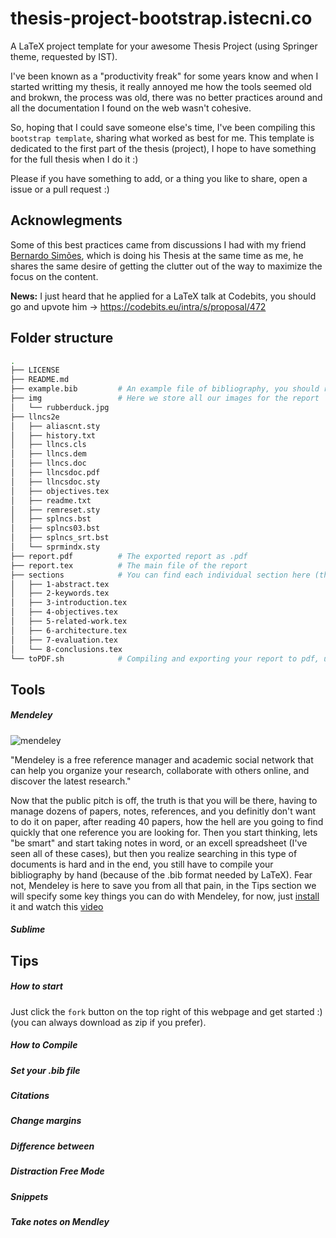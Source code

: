 thesis-project-bootstrap.istecni.co
===================================

A LaTeX project template for your awesome Thesis Project (using Springer theme, requested  by IST).

I've been known as a "productivity freak" for some years know and when I started writting my thesis, it really annoyed me how the tools seemed old and brokwn, the process was old, there was no better practices around and all the documentation I found on the web wasn't cohesive. 

So, hoping that I could save someone else's time, I've been compiling this `bootstrap template`, sharing what worked as best for me. This template is dedicated to the first part of the thesis (project), I hope to have something for the full thesis when I do it :)

Please if you have something to add, or a thing you like to share, open a issue or a pull request :)

## Acknowlegments 

Some of this best practices came from discussions I had with my friend [Bernardo Simões](https://github.com/golfadas), which is doing his Thesis at the same time as me, he shares the same desire of getting the clutter out of the way to maximize the focus on the content.

**News:** I just heard that he applied for a LaTeX talk at Codebits, you should go and upvote him -> https://codebits.eu/intra/s/proposal/472


## Folder structure

```bash
.
├── LICENSE
├── README.md
├── example.bib         # An example file of bibliography, you should replace with your own
├── img                 # Here we store all our images for the report
│   └── rubberduck.jpg
├── llncs2e
│   ├── aliascnt.sty
│   ├── history.txt
│   ├── llncs.cls
│   ├── llncs.dem
│   ├── llncs.doc
│   ├── llncsdoc.pdf
│   ├── llncsdoc.sty
│   ├── objectives.tex
│   ├── readme.txt
│   ├── remreset.sty
│   ├── splncs.bst
│   ├── splncs03.bst
│   ├── splncs_srt.bst
│   └── sprmindx.sty
├── report.pdf          # The exported report as .pdf
├── report.tex          # The main file of the report
├── sections            # You can find each individual section here (these are the requested)
│   ├── 1-abstract.tex
│   ├── 2-keywords.tex
│   ├── 3-introduction.tex
│   ├── 4-objectives.tex
│   ├── 5-related-work.tex
│   ├── 6-architecture.tex
│   ├── 7-evaluation.tex
│   └── 8-conclusions.tex
└── toPDF.sh            # Compiling and exporting your report to pdf, use $ sh toPDF.sh to run it 
```

## Tools

##### Mendeley 

![mendeley](http://d3fildg3jlcvty.cloudfront.net/20140120-01/graphics/commonnew/logo-mendeley.png)

"Mendeley is a free reference manager and academic social network that can help you organize your research, collaborate with others online, and discover the latest research."

Now that the public pitch is off, the truth is that you will be there, having to manage dozens of papers, notes, references, and you definitly don't want to do it on paper, after reading 40 papers, how the hell are you going to find quickly that one reference you are looking for. Then you start thinking, lets "be smart" and start taking notes in word, or an excell spreadsheet (I've seen all of these cases), but then you realize searching in this type of documents is hard and in the end, you still have to compile your bibliography by hand (because of the .bib format needed by LaTeX). Fear not, Mendeley is here to save you from all that pain, in the Tips section we will specify some key things you can do with Mendeley, for now, just [install](http://www.mendeley.com/) it and watch this [video](http://vimeo.com/26866765) 

##### Sublime




## Tips

##### How to start

Just click the `fork` button on the top right of this webpage and get started :) (you can always download as zip if you prefer).

##### How to Compile

##### Set your .bib file

##### Citations

##### Change margins

##### Difference between

##### Distraction Free Mode

##### Snippets

##### Take notes on Mendley 

